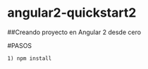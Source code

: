 # angular2-quickstart2

##Creando proyecto en Angular 2 desde cero

#PASOS
```
1) npm install 
```


